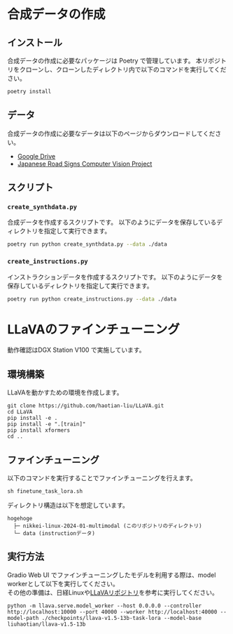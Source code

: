 # 合成データの作成

## インストール
合成データの作成に必要なパッケージは Poetry で管理しています。
本リポジトリをクローンし、クローンしたディレクトリ内で以下のコマンドを実行してください。

```sh
poetry install
```

## データ
合成データの作成に必要なデータは以下のページからダウンロードしてください。

- [Google Drive](https://drive.google.com/drive/folders/11AQ62JCuoOEP2kvfbgVvh31-ssCppiRb?usp=sharing)
- [Japanese Road Signs Computer Vision Project](https://universe.roboflow.com/ritsumeikan/japanese-road-signs)

## スクリプト

### `create_synthdata.py`  
合成データを作成するスクリプトです。
以下のようにデータを保存しているディレクトリを指定して実行できます。

```sh
poetry run python create_synthdata.py --data ./data
```

### `create_instructions.py`
インストラクションデータを作成するスクリプトです。
以下のようにデータを保存しているディレクトリを指定して実行できます。

```sh
poetry run python create_instructions.py --data ./data
```

# LLaVAのファインチューニング
動作確認はDGX Station V100 で実施しています。
## 環境構築
LLaVAを動かすための環境を作成します。
```
git clone https://github.com/haotian-liu/LLaVA.git
cd LLaVA
pip install -e .
pip install -e ".[train]"
pip install xformers
cd ..
```

## ファインチューニング
以下のコマンドを実行することでファインチューニングを行えます。
```
sh finetune_task_lora.sh
```

ディレクトリ構造は以下を想定しています。
```
hogehoge
  ├─ nikkei-linux-2024-01-multimodal (このリポジトリのディレクトリ)
  └─ data (instructionデータ)
  ```

## 実行方法
Gradio Web UI でファインチューニングしたモデルを利用する際は、model workerとして以下を実行してください。  
その他の準備は、日経Linuxや[LLaVAリポジトリ](https://github.com/haotian-liu/LLaVA)を参考に実行してください。

```
python -m llava.serve.model_worker --host 0.0.0.0 --controller http://localhost:10000 --port 40000 --worker http://localhost:40000 --model-path ./checkpoints/llava-v1.5-13b-task-lora --model-base liuhaotian/llava-v1.5-13b
```
